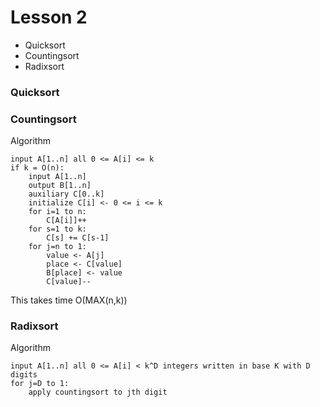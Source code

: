 # Lesson 2

- Quicksort
- Countingsort
- Radixsort

### Quicksort

### Countingsort
Algorithm
```
input A[1..n] all 0 <= A[i] <= k
if k = O(n):
    input A[1..n]
    output B[1..n]
    auxiliary C[0..k]
    initialize C[i] <- 0 <= i <= k
    for i=1 to n:
        C[A[i]]++
    for s=1 to k:
        C[s] += C[s-1]
    for j=n to 1:
        value <- A[j]
        place <- C[value]
        B[place] <- value
        C[value]--
```
This takes time O(MAX(n,k))

### Radixsort
Algorithm
```
input A[1..n] all 0 <= A[i] < k^D integers written in base K with D digits
for j=D to 1:
    apply countingsort to jth digit
```